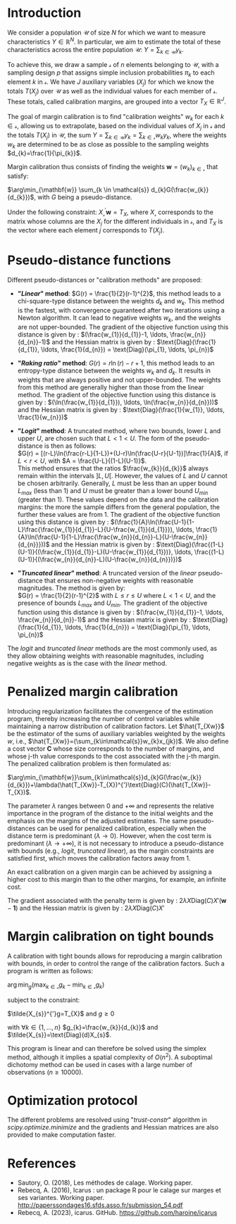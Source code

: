 
# Introduction

We consider a population $\mathcal{U}$ of size $N$ for which we want to measure characteristics $Y \in \mathbb{R}^N$. In particular, we aim to estimate the total of these characteristics across the entire population $\mathcal{U}$: $Y = \sum_{k \in \mathcal{U}} y_{k}$.

To achieve this, we draw a sample $\mathcal{s}$ of $n$ elements belonging to $\mathcal{U}$, with a sampling design $p$ that assigns simple inclusion probabilities $\pi_{k}$ to each element $k$ in $\mathcal{s}$. We have $J$ auxiliary variables $(X_{j})$ for which we know the totals $T(X_{j})$ over $\mathcal{U}$ as well as the individual values for each member of $\mathcal{s}$. These totals, called calibration margins, are grouped into a vector $T_{X} \in \mathbb{R}^{J}$.

The goal of margin calibration is to find "calibration weights" $w_{k}$ for each $k \in \mathcal{s}$, allowing us to extrapolate, based on the individual values of $X_{j}$ in $\mathcal{s}$ and the totals $T(X_{j})$ in $\mathcal{U}$, the sum $Y = \sum_{k \in \mathcal{U}} y_{k} = \sum_{k \in \mathcal{s}} w_{k} y_{k}$, where the weights $w_{k}$ are determined to be as close as possible to the sampling weights $d_{k}=\frac{1}{\pi_{k}}$.

Margin calibration thus consists of finding the weights $\mathbf{w}=(w_{k})_{k \in \mathcal{s}}$ that satisfy:

$\arg\min_{\mathbf{w}} \sum_{k \in \mathcal{s}} d_{k}G(\frac{w_{k}}{d_{k}})$, with $G$ being a pseudo-distance.

Under the following constraint: $X_{\mathcal{s}}^{'}\mathbf{w}=T_{X}$, where $X_{\mathcal{s}}$ corresponds to the matrix whose columns are the $X_{j}$ for the different individuals in $\mathcal{s}$, and $T_{X}$ is the vector where each element $j$ corresponds to $T(X_{j})$.

# Pseudo-distance functions

Different pseudo-distances or "calibration methods" are proposed:

- **"*Linear*" method**: $G(r) = \frac{1}{2}(r-1)^{2}$, this method leads to a chi-square-type distance between the weights $d_{k}$ and $w_{k}$. This method is the fastest, with convergence guaranteed after two iterations using a Newton algorithm. It can lead to negative weights $w_{k}$, and the weights are not upper-bounded. The gradient of the objective function using this distance is given by : $(\frac{w_{1}}{d_{1}}-1, \ldots, \frac{w_{n}}{d_{n}}-1)$ and the Hessian matrix is given by : $\text{Diag}(\frac{1}{d_{1}}, \ldots, \frac{1}{d_{n}}) = \text{Diag}(\pi_{1}, \ldots, \pi_{n})$

- **"*Raking ratio*" method**: $G(r) = r\ln(r)-r+1$, this method leads to an entropy-type distance between the weights $w_{k}$ and $d_{k}$. It results in weights that are always positive and not upper-bounded. The weights from this method are generally higher than those from the linear method. The gradient of the objective function using this distance is given by : $(\ln(\frac{w_{1}}{d_{1}}), \ldots, \ln(\frac{w_{n}}{d_{n}}))$ and the Hessian matrix is given by : $\text{Diag}(\frac{1}{w_{1}}, \ldots, \frac{1}{w_{n}})$

- **"*Logit*" method**: A truncated method, where two bounds, lower $L$ and upper $U$, are chosen such that $L < 1 < U$. The form of the pseudo-distance is then as follows:  
  $G(r) = [(r-L)\ln(\frac{r-L}{1-L})+(U-r)\ln(\frac{U-r}{U-1})]\frac{1}{A}$, if $L < r < U$, with $A = \frac{U-L}{(1-L)(U-1)}$.  
  This method ensures that the ratios $\frac{w_{k}}{d_{k}}$ always remain within the intervals $]L, U[$. However, the values of $L$ and $U$ cannot be chosen arbitrarily. Generally, $L$ must be less than an upper bound $L_{max}$ (less than 1) and $U$ must be greater than a lower bound $U_{min}$ (greater than 1). These values depend on the data and the calibration margins: the more the sample differs from the general population, the further these values are from 1. The gradient of the objective function using this distance is given by : $(\frac{1}{A}\ln(\frac{U-1}{1-L}\frac{\frac{w_{1}}{d_{1}}-L}{U-\frac{w_{1}}{d_{1}}}), \ldots, \frac{1}{A}\ln(\frac{U-1}{1-L}\frac{\frac{w_{n}}{d_{n}}-L}{U-\frac{w_{n}}{d_{n}}}))$ and the Hessian matrix is given by : $\text{Diag}(\frac{(1-L)(U-1)}{(\frac{w_{1}}{d_{1}}-L)(U-\frac{w_{1}}{d_{1}})}, \ldots, \frac{(1-L)(U-1)}{(\frac{w_{n}}{d_{n}}-L)(U-\frac{w_{n}}{d_{n}})})$

- **"*Truncated linear*" method**: A truncated version of the *linear* pseudo-distance that ensures non-negative weights with reasonable magnitudes. The method is given by:  
  $G(r) = \frac{1}{2}(r-1)^{2}$ with $L \leq r \leq U$ where $L < 1 < U$, and the presence of bounds $L_{max}$ and $U_{min}$. The gradient of the objective function using this distance is given by : $(\frac{w_{1}}{d_{1}}-1, \ldots, \frac{w_{n}}{d_{n}}-1)$ and the Hessian matrix is given by : $\text{Diag}(\frac{1}{d_{1}}, \ldots, \frac{1}{d_{n}}) = \text{Diag}(\pi_{1}, \ldots, \pi_{n})$

The *logit* and *truncated linear* methods are the most commonly used, as they allow obtaining weights with reasonable magnitudes, including negative weights as is the case with the *linear* method.

# Penalized margin calibration

Introducing regularization facilitates the convergence of the estimation program, thereby increasing the number of control variables while maintaining a narrow distribution of calibration factors. Let $\hat{T_{Xw}}$ be the estimator of the sums of auxiliary variables weighted by the weights $w$, i.e., $\hat{T_{Xw}}=(\sum_{k\in\mathcal{s}}w_{k}x_{jk})$. We also define a cost vector $\mathbf{C}$ whose size corresponds to the number of margins, and whose j-th value corresponds to the cost associated with the j-th margin. The penalized calibration problem is then formulated as:

$\arg\min_{\mathbf{w}}\sum_{k\in\mathcal{s}}d_{k}G(\frac{w_{k}}{d_{k}})+\lambda(\hat{T_{Xw}}-T_{X})^{'}\text{Diag}(C)(\hat{T_{Xw}}-T_{X})$.

The parameter $\lambda$ ranges between 0 and $+\infty$ and represents the relative importance in the program of the distance to the initial weights and the emphasis on the margins of the adjusted estimates. The same pseudo-distances can be used for penalized calibration, especially when the distance term is predominant ($\lambda\to0$). However, when the cost term is predominant ($\lambda\to+\infty$), it is not necessary to introduce a pseudo-distance with bounds (e.g., *logit*, *truncated linear*), as the margin constraints are satisfied first, which moves the calibration factors away from 1.

An exact calibration on a given margin can be achieved by assigning a higher cost to this margin than to the other margins, for example, an infinite cost.

The gradient associated with the penalty term is given by : $2\lambda X \text{Diag}(C) X'(\mathbf{w} - \mathbf{1})$ and the Hessian matrix is given by : $2\lambda X \text{Diag}(C) X'$

# Margin calibration on tight bounds

A calibration with tight bounds allows for reproducing a margin calibration with bounds, in order to control the range of the calibration factors. Such a program is written as follows:

$\arg\min_{g}(\max_{k\in\mathcal{s}}g_{k}-\min_{k\in\mathcal{s}}g_{k})$

subject to the constraint:

$\tilde{X_{s}}^{'}g=T_{X}$ and $g \geq 0$

with $\forall k \in \{1, \dots, n \}$ $g_{k}=\frac{w_{k}}{d_{k}}$ and $\tilde{X_{s}}=\text{Diag}(d)X_{s}$.

This program is linear and can therefore be solved using the simplex method, although it implies a spatial complexity of $O(n^{2})$. A suboptimal dichotomy method can be used in cases with a large number of observations ($n \geq 10000$).

# Optimization protocol

The different problems are resolved using "*trust-constr*" algorithm in *scipy.optimize.minimize* and the gradients and Hessian matrices are also provided to make computation faster.

# References

- Sautory, O. (2018), Les méthodes de calage. Working paper.
- Rebecq, A. (2016), Icarus : un package R pour le calage sur marges et ses variantes. Working paper. http://paperssondages16.sfds.asso.fr/submission_54.pdf
- Rebecq, A. (2023), icarus. GitHub. https://github.com/haroine/icarus


